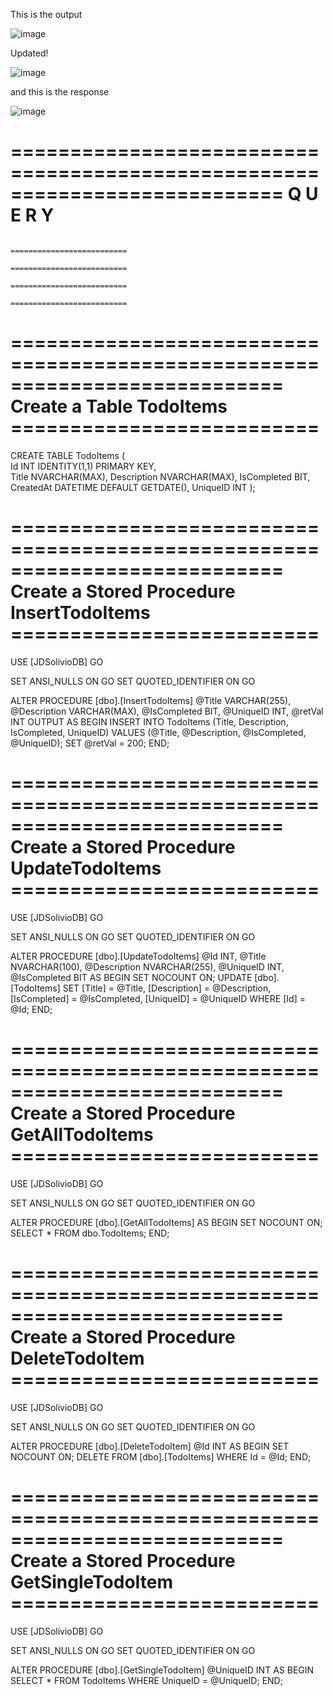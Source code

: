 This is the output

![image](https://github.com/jdsolivio/ASP.NET-Core-Web-API/assets/156039126/21863ba2-9d76-442f-8b89-13542a2fb839)

Updated! 

![image](https://github.com/jdsolivio/ASP.NET-Core-Web-API/assets/156039126/a873170b-184c-4136-974c-aa5ae8635f87)



and this is the response

![image](https://github.com/jdsolivio/ASP.NET-Core-Web-API/assets/156039126/e711fa64-4490-4c11-ad6c-c9cbca323178)




===========================================================================
                             Q U E R Y
===========================================================================
                                                 ==========================
                                                 ==========================
                                                 ==========================
                                                 ==========================
===========================================================================
Create a Table  TodoItems                        ==========================
===========================================================================
                                                 
                                                 
  CREATE TABLE TodoItems (                       
    Id INT IDENTITY(1,1) PRIMARY KEY,            
    Title NVARCHAR(MAX),
    Description NVARCHAR(MAX),
    IsCompleted BIT,
    CreatedAt DATETIME DEFAULT GETDATE(),
	UniqueID INT
);


===========================================================================
Create a Stored Procedure InsertTodoItems        ==========================
===========================================================================

USE [JDSolivioDB]
GO


SET ANSI_NULLS ON
GO
SET QUOTED_IDENTIFIER ON
GO


ALTER PROCEDURE [dbo].[InsertTodoItems]
    @Title VARCHAR(255),
    @Description VARCHAR(MAX),
    @IsCompleted BIT,
    @UniqueID INT,
    @retVal INT OUTPUT
AS
BEGIN
    INSERT INTO TodoItems (Title, Description, IsCompleted, UniqueID)
    VALUES (@Title, @Description, @IsCompleted, @UniqueID);
    SET @retVal = 200;
END;


===========================================================================
Create a Stored Procedure UpdateTodoItems        ==========================
===========================================================================

USE [JDSolivioDB]
GO


SET ANSI_NULLS ON
GO
SET QUOTED_IDENTIFIER ON
GO


ALTER PROCEDURE [dbo].[UpdateTodoItems]
    @Id INT,
    @Title NVARCHAR(100),
    @Description NVARCHAR(255),
	@UniqueID INT,
    @IsCompleted BIT
AS
BEGIN
    SET NOCOUNT ON;
    UPDATE [dbo].[TodoItems]
    SET 
        [Title] = @Title,
        [Description] = @Description,
        [IsCompleted] = @IsCompleted,
		[UniqueID] = @UniqueID
    WHERE
        [Id] = @Id;
END;


===========================================================================
Create a Stored Procedure GetAllTodoItems        ==========================
===========================================================================


USE [JDSolivioDB]
GO


SET ANSI_NULLS ON
GO
SET QUOTED_IDENTIFIER ON
GO


ALTER PROCEDURE [dbo].[GetAllTodoItems]
AS
BEGIN
	SET NOCOUNT ON;
	SELECT * FROM dbo.TodoItems;
END;


===========================================================================
Create a Stored Procedure DeleteTodoItem         ==========================
===========================================================================


USE [JDSolivioDB]
GO


SET ANSI_NULLS ON
GO
SET QUOTED_IDENTIFIER ON
GO


ALTER PROCEDURE [dbo].[DeleteTodoItem]
    @Id INT
AS
BEGIN
	SET NOCOUNT ON;
     DELETE FROM [dbo].[TodoItems]
	WHERE Id = @Id;
END;


===========================================================================
Create a Stored Procedure GetSingleTodoItem         ==========================
===========================================================================


USE [JDSolivioDB]
GO


SET ANSI_NULLS ON
GO
SET QUOTED_IDENTIFIER ON
GO


ALTER PROCEDURE [dbo].[GetSingleTodoItem]
	@UniqueID INT
AS
BEGIN
    SELECT *
    FROM TodoItems
    WHERE UniqueID = @UniqueID;
END;
